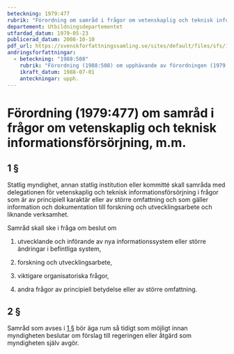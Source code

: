 ```yaml
---
beteckning: 1979:477
rubrik: "Förordning om samråd i frågor om vetenskaplig och teknisk informationsförsörjning, m.m."
departement: Utbildningsdepartementet
utfardad_datum: 1979-05-23
publicerad_datum: 2008-10-10
pdf_url: https://svenskforfattningssamling.se/sites/default/files/sfs/1979-05/SFS1979-477.pdf
andringsforfattningar:
  - beteckning: "1988:508"
    rubrik: "Förordning (1988:508) om upphävande av förordningen (1979:477) om samråd i frågor om vetenskaplig och teknisk informationsförsörjning, m.m."
    ikraft_datum: 1988-07-01
    anteckningar: upph.
---
```


# Förordning (1979:477) om samråd i frågor om vetenskaplig och teknisk informationsförsörjning, m.m.

## 1 §

Statlig myndighet, annan statlig institution eller kommitté skall samråda med delegationen för vetenskaplig och teknisk informationsförsörjning i frågor som är av principiell karaktär eller av större omfattning och som gäller information och dokumentation till forskning och utvecklingsarbete och liknande verksamhet.

Samråd skall ske i fråga om beslut om

1. utvecklande och införande av nya informationssystem eller större ändringar i befintliga system,

2. forskning och utvecklingsarbete,

3. viktigare organisatoriska frågor,

4. andra frågor av principiell betydelse eller av större omfattning.

## 2 §

Samråd som avses i [1 §](#1) bör äga rum så tidigt som möjligt innan myndigheten beslutar om förslag till regeringen eller åtgärd som myndigheten själv avgör.